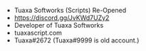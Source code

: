 - Tuaxa Softworks (Scripts) Re-Opened
- https://discord.gg/JvKWd7UZy2
- Developer of Tuaxa Softworks
- tuaxascript.com
- Tuaxa#2672 (Tuaxa#9999 is old account.)


